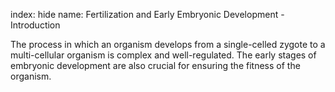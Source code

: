 index: hide
name: Fertilization and Early Embryonic Development - Introduction

The process in which an organism develops from a single-celled zygote to a multi-cellular organism is complex and well-regulated. The early stages of embryonic development are also crucial for ensuring the fitness of the organism.
